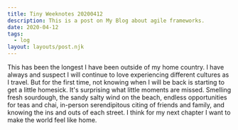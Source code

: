 ```yaml
---
title: Tiny Weeknotes 20200412
description: This is a post on My Blog about agile frameworks.
date: 2020-04-12
tags:
  - log
layout: layouts/post.njk
---
```


This has been the longest I have been outside of my home country. I have always and suspect I will continue to love experiencing different cultures as I travel. But for the first time, not knowing when I will be back is starting to get a little homesick. It's surprising what little moments are missed. Smelling fresh sourdough, the sandy salty wind on the beach, endless opportunities for teas and chai, in-person serendipitous citing of friends and family, and knowing the ins and outs of each street. I think for my next chapter I want to make the world feel like home.
